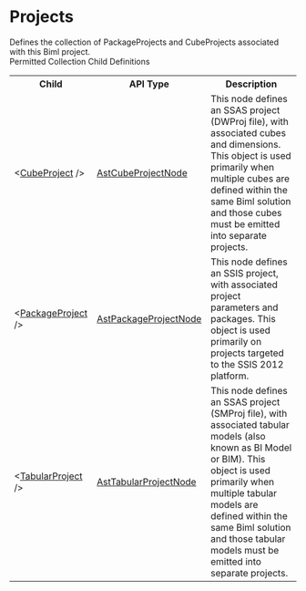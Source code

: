 # Projects

<div class="LanguageSummary"><div class ="SummaryItem">Defines the collection of PackageProjects and CubeProjects associated with this Biml project.</div></div><div class="SchemaBindingGroup"><div class="SchemaBindingGroupHeader">Permitted Collection Child Definitions</div><table id="SchemaBindingList" class="SchemaBindingList"><tbody><tr><th class="SchemaBindingNameColumnHeader">Child</th><th class="SchemaBindingTypeColumnHeader">API Type</th><th class="SchemaBindingSummaryColumnHeader">Description</th></tr><tr class="cd0"><td class="SchemaBindingName"><span class="punc">&lt;</span><a href=Varigence.Languages.Biml.Project.AstCubeProjectNode.html">CubeProject</a><span class="punc"> /&gt;</span></td><td class="SchemaBindingType"><a href="../api-reference/Varigence.Languages.Biml.Project.AstCubeProjectNode.html">AstCubeProjectNode</a></td><td class="SchemaBindingSummary">This node defines an SSAS project (DWProj file), with associated cubes and dimensions. This object is used primarily when multiple cubes are defined within the same Biml solution and those cubes must be emitted into separate projects.</td></tr><tr class="cd1"><td class="SchemaBindingName"><span class="punc">&lt;</span><a href=Varigence.Languages.Biml.Project.AstPackageProjectNode.html">PackageProject</a><span class="punc"> /&gt;</span></td><td class="SchemaBindingType"><a href="../api-reference/Varigence.Languages.Biml.Project.AstPackageProjectNode.html">AstPackageProjectNode</a></td><td class="SchemaBindingSummary">This node defines an SSIS project, with associated project parameters and packages. This object is used primarily on projects targeted to the SSIS 2012 platform.</td></tr><tr class="cd0"><td class="SchemaBindingName"><span class="punc">&lt;</span><a href=Varigence.Languages.Biml.Project.AstTabularProjectNode.html">TabularProject</a><span class="punc"> /&gt;</span></td><td class="SchemaBindingType"><a href="../api-reference/Varigence.Languages.Biml.Project.AstTabularProjectNode.html">AstTabularProjectNode</a></td><td class="SchemaBindingSummary">This node defines an SSAS project (SMProj file), with associated tabular models (also known as BI Model or BIM). This object is used primarily when multiple tabular models are defined within the same Biml solution and those tabular models must be emitted into separate projects.</td></tr></tbody></table></div>